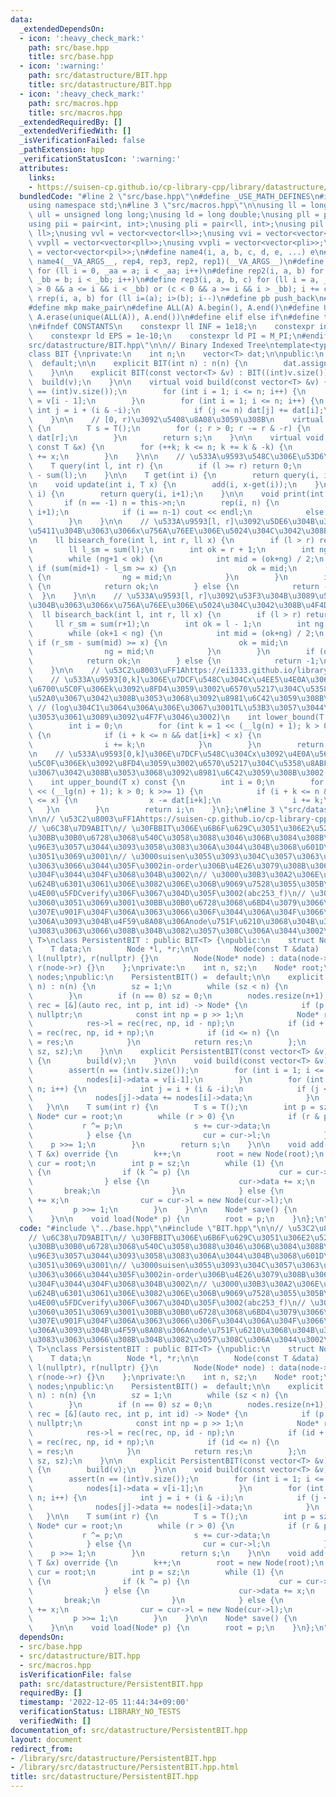 ```yaml
---
data:
  _extendedDependsOn:
  - icon: ':heavy_check_mark:'
    path: src/base.hpp
    title: src/base.hpp
  - icon: ':warning:'
    path: src/datastructure/BIT.hpp
    title: src/datastructure/BIT.hpp
  - icon: ':heavy_check_mark:'
    path: src/macros.hpp
    title: src/macros.hpp
  _extendedRequiredBy: []
  _extendedVerifiedWith: []
  _isVerificationFailed: false
  _pathExtension: hpp
  _verificationStatusIcon: ':warning:'
  attributes:
    links:
    - https://suisen-cp.github.io/cp-library-cpp/library/datastructure/fenwick_tree/persistent_fenwick_tree.hpp
  bundledCode: "#line 2 \"src/base.hpp\"\n#define _USE_MATH_DEFINES\n#include <bits/stdc++.h>\n\
    using namespace std;\n#line 3 \"src/macros.hpp\"\n\nusing ll = long long;\nusing\
    \ ull = unsigned long long;\nusing ld = long double;\nusing pll = pair<ll, ll>;\n\
    using pii = pair<int, int>;\nusing pli = pair<ll, int>;\nusing pil = pair<int,\
    \ ll>;\nusing vvl = vector<vector<ll>>;\nusing vvi = vector<vector<int>>;\nusing\
    \ vvpll = vector<vector<pll>>;\nusing vvpli = vector<vector<pli>>;\nusing vvpil\
    \ = vector<vector<pil>>;\n#define name4(i, a, b, c, d, e, ...) e\n#define rep(...)\
    \ name4(__VA_ARGS__, rep4, rep3, rep2, rep1)(__VA_ARGS__)\n#define rep1(i, a)\
    \ for (ll i = 0, _aa = a; i < _aa; i++)\n#define rep2(i, a, b) for (ll i = a,\
    \ _bb = b; i < _bb; i++)\n#define rep3(i, a, b, c) for (ll i = a, _bb = b; (c\
    \ > 0 && a <= i && i < _bb) or (c < 0 && a >= i && i > _bb); i += c)\n#define\
    \ rrep(i, a, b) for (ll i=(a); i>(b); i--)\n#define pb push_back\n#define eb emplace_back\n\
    #define mkp make_pair\n#define ALL(A) A.begin(), A.end()\n#define UNIQUE(A) sort(ALL(A)),\
    \ A.erase(unique(ALL(A)), A.end())\n#define elif else if\n#define tostr to_string\n\
    \n#ifndef CONSTANTS\n    constexpr ll INF = 1e18;\n    constexpr int MOD = 1000000007;\n\
    \    constexpr ld EPS = 1e-10;\n    constexpr ld PI = M_PI;\n#endif\n#line 3 \"\
    src/datastructure/BIT.hpp\"\n\n// Binary Indexed Tree\ntemplate<typename T>\n\
    class BIT {\nprivate:\n    int n;\n    vector<T> dat;\n\npublic:\n    BIT() =\
    \  default;\n\n    explicit BIT(int n) : n(n) {\n        dat.assign(n+1, 0);\n\
    \    }\n\n    explicit BIT(const vector<T> &v) : BIT((int)v.size()) {\n      \
    \  build(v);\n    }\n\n    virtual void build(const vector<T> &v) {\n        assert(n\
    \ == (int)v.size());\n        for (int i = 1; i <= n; i++) {\n            dat[i]\
    \ = v[i - 1];\n        }\n        for (int i = 1; i <= n; i++) {\n           \
    \ int j = i + (i & -i);\n            if (j <= n) dat[j] += dat[i];\n        }\n\
    \    }\n\n    // [0, r)\u3092\u5408\u8A08\u3059\u308B\n    virtual T sum(int r)\
    \ {\n        T s = T();\n        for (; r > 0; r -= r & -r) {\n            s +=\
    \ dat[r];\n        }\n        return s;\n    }\n\n    virtual void add(int k,\
    \ const T &x) {\n        for (++k; k <= n; k += k & -k) {\n            dat[k]\
    \ += x;\n        }\n    }\n\n    // \u533A\u9593\u548C\u306E\u53D6\u5F97 [l, r)\n\
    \    T query(int l, int r) {\n        if (l >= r) return 0;\n        return sum(r)\
    \ - sum(l);\n    }\n\n    T get(int i) {\n        return query(i, i+1);\n    }\n\
    \n    void update(int i, T x) {\n        add(i, x-get(i));\n    }\n\n    T operator[](int\
    \ i) {\n        return query(i, i+1);\n    }\n\n    void print(int n=-1) {\n \
    \       if (n == -1) n = this->n;\n        rep(i, n) {\n            cout << query(i,\
    \ i+1);\n            if (i == n-1) cout << endl;\n            else cout << ' ';\n\
    \        }\n    }\n\n    // \u533A\u9593[l, r]\u3092\u5DE6\u304B\u3089\u53F3\u306B\
    \u5411\u304B\u3063\u3066x\u756A\u76EE\u306E\u5024\u304C\u3042\u308B\u4F4D\u7F6E\
    \n    ll bisearch_fore(int l, int r, ll x) {\n        if (l > r) return -1;\n\
    \        ll l_sm = sum(l);\n        int ok = r + 1;\n        int ng = l - 1;\n\
    \        while (ng+1 < ok) {\n            int mid = (ok+ng) / 2;\n           \
    \ if (sum(mid+1) - l_sm >= x) {\n                ok = mid;\n            } else\
    \ {\n                ng = mid;\n            }\n        }\n        if (ok != r+1)\
    \ {\n            return ok;\n        } else {\n            return -1;\n      \
    \  }\n    }\n\n    // \u533A\u9593[l, r]\u3092\u53F3\u304B\u3089\u5DE6\u306B\u5411\
    \u304B\u3063\u3066x\u756A\u76EE\u306E\u5024\u304C\u3042\u308B\u4F4D\u7F6E\n  \
    \  ll bisearch_back(int l, int r, ll x) {\n        if (l > r) return -1;\n   \
    \     ll r_sm = sum(r+1);\n        int ok = l - 1;\n        int ng = r + 1;\n\
    \        while (ok+1 < ng) {\n            int mid = (ok+ng) / 2;\n           \
    \ if (r_sm - sum(mid) >= x) {\n                ok = mid;\n            } else {\n\
    \                ng = mid;\n            }\n        }\n        if (ok != l-1) {\n\
    \            return ok;\n        } else {\n            return -1;\n        }\n\
    \    }\n\n    // \u53C2\u8003\uFF1Ahttps://ei1333.github.io/library/structure/others/binary-indexed-tree.cpp\n\
    \    // \u533A\u9593[0,k]\u306E\u7DCF\u548C\u304Cx\u4EE5\u4E0A\u3068\u306A\u308B\
    \u6700\u5C0F\u306Ek\u3092\u8FD4\u3059\u3002\u6570\u5217\u304C\u5358\u8ABF\u5897\
    \u52A0\u3067\u3042\u308B\u3053\u3068\u3092\u8981\u6C42\u3059\u308B\u3002\n   \
    \ // (log\u304C1\u3064\u306A\u306E\u3067\u3001TL\u53B3\u3057\u3044\u6642\u306F\
    \u3053\u3061\u3089\u3092\u4F7F\u3046\u3002)\n    int lower_bound(T x) const {\n\
    \        int i = 0;\n        for (int k = 1 << (__lg(n) + 1); k > 0; k >>= 1)\
    \ {\n            if (i + k <= n && dat[i+k] < x) {\n                x -= dat[i+k];\n\
    \                i += k;\n            }\n        }\n        return i;\n    }\n\
    \n    // \u533A\u9593[0,k]\u306E\u7DCF\u548C\u304Cx\u3092\u4E0A\u56DE\u308B\u6700\
    \u5C0F\u306Ek\u3092\u8FD4\u3059\u3002\u6570\u5217\u304C\u5358\u8ABF\u5897\u52A0\
    \u3067\u3042\u308B\u3053\u3068\u3092\u8981\u6C42\u3059\u308B\u3002(\u672Averify)\n\
    \    int upper_bound(T x) const {\n        int i = 0;\n        for (int k = 1\
    \ << (__lg(n) + 1); k > 0; k >>= 1) {\n            if (i + k <= n && dat[i+k]\
    \ <= x) {\n                x -= dat[i+k];\n                i += k;\n         \
    \   }\n        }\n        return i;\n    }\n};\n#line 3 \"src/datastructure/PersistentBIT.hpp\"\
    \n\n// \u53C2\u8003\uFF1Ahttps://suisen-cp.github.io/cp-library-cpp/library/datastructure/fenwick_tree/persistent_fenwick_tree.hpp\n\
    // \u6C38\u7D9ABIT\n// \u30FBBIT\u306E\u6B6F\u629C\u3051\u306E2\u5206\u6728\u3067\
    \u30BB\u30B0\u6728\u3068\u540C\u3058\u3088\u3046\u306B\u3084\u308B\u306E\u306F\
    \u96E3\u3057\u3044\u3093\u3058\u3083\u306A\u3044\u304B\u3068\u601D\u3063\u305F\
    \u3051\u3069\u3001\n// \u3000suisen\u3055\u3093\u304C\u3057\u3063\u304B\u308A\u4F5C\
    \u3063\u3066\u3044\u305F\u3002in-order\u306B\u4E26\u3079\u308B\u3068\u3046\u307E\
    \u304F\u3044\u304F\u3068\u304B\u3002\n// \u3000\u30B3\u30A2\u306E\u90E8\u5206\u3092\
    \u624B\u6301\u3061\u306E\u3082\u306E\u306B\u9069\u7528\u3055\u305B\u3066\u3001\
    \u4E00\u5FDCverify\u306F\u3067\u304D\u305F\u3002(abc253_f)\n// \u3000\u306A\u3093\
    \u3060\u3051\u3069\u3001\u30BB\u30B0\u6728\u3068\u6BD4\u3079\u3066\u3042\u3093\
    \u307E\u901F\u304F\u306A\u3063\u3066\u306F\u3044\u306A\u304F\u3066\u3001\n// \u3000\
    \u306A\u3093\u304B\u4F59\u8A08\u306Anode\u751F\u6210\u3068\u304B\u3084\u3063\u3061\
    \u3083\u3063\u3066\u308B\u304B\u3082\u3057\u308C\u306A\u3044\u3002\n\ntemplate<typename\
    \ T>\nclass PersistentBIT : public BIT<T> {\npublic:\n    struct Node {\n    \
    \    T data;\n        Node *l, *r;\n\n        Node(const T &data) : data(data),\
    \ l(nullptr), r(nullptr) {}\n        Node(Node* node) : data(node->data), l(node->l),\
    \ r(node->r) {}\n    };\nprivate:\n    int n, sz;\n    Node* root;\n    vector<Node*>\
    \ nodes;\npublic:\n    PersistentBIT() =  default;\n\n    explicit PersistentBIT(int\
    \ n) : n(n) {\n        sz = 1;\n        while (sz < n) {\n            sz <<= 1;\n\
    \        }\n        if (n == 0) sz = 0;\n        nodes.resize(n+1);\n        auto\
    \ rec = [&](auto rec, int p, int id) -> Node* {\n            if (p == 0) return\
    \ nullptr;\n            const int np = p >> 1;\n            Node* res = new Node((T)0);\n\
    \            res->l = rec(rec, np, id - np);\n            if (id + 1 <= n) res->r\
    \ = rec(rec, np, id + np);\n            if (id <= n) {\n                nodes[id]\
    \ = res;\n            }\n            return res;\n        };\n        root = rec(rec,\
    \ sz, sz);\n    }\n\n    explicit PersistentBIT(const vector<T> &v) : PersistentBIT((int)v.size())\
    \ {\n        build(v);\n    }\n\n    void build(const vector<T> &v) override {\n\
    \        assert(n == (int)v.size());\n        for (int i = 1; i <= n; i++) {\n\
    \            nodes[i]->data = v[i-1];\n        }\n        for (int i = 1; i <=\
    \ n; i++) {\n            int j = i + (i & -i);\n            if (j <= n) {\n  \
    \              nodes[j]->data += nodes[i]->data;\n            }\n        }\n \
    \   }\n\n    T sum(int r) {\n        T s = T();\n        int p = sz;\n       \
    \ Node* cur = root;\n        while (r > 0) {\n            if (r & p) {\n     \
    \           r ^= p;\n                s += cur->data;\n                cur = cur->r;\n\
    \            } else {\n                cur = cur->l;\n            }\n        \
    \    p >>= 1;\n        }\n        return s;\n    }\n\n    void add(int k, const\
    \ T &x) override {\n        k++;\n        root = new Node(root);\n        Node*\
    \ cur = root;\n        int p = sz;\n        while (1) {\n            if (k & p)\
    \ {\n                if (k ^= p) {\n                    cur = cur->r = new Node(cur->r);\n\
    \                } else {\n                    cur->data += x;\n             \
    \       break;\n                }\n            } else {\n                cur->data\
    \ += x;\n                cur = cur->l = new Node(cur->l);\n            }\n   \
    \         p >>= 1;\n        }\n    }\n\n    Node* save() {\n        return root;\n\
    \    }\n\n    void load(Node* p) {\n        root = p;\n    }\n};\n"
  code: "#include \"../base.hpp\"\n#include \"BIT.hpp\"\n\n// \u53C2\u8003\uFF1Ahttps://suisen-cp.github.io/cp-library-cpp/library/datastructure/fenwick_tree/persistent_fenwick_tree.hpp\n\
    // \u6C38\u7D9ABIT\n// \u30FBBIT\u306E\u6B6F\u629C\u3051\u306E2\u5206\u6728\u3067\
    \u30BB\u30B0\u6728\u3068\u540C\u3058\u3088\u3046\u306B\u3084\u308B\u306E\u306F\
    \u96E3\u3057\u3044\u3093\u3058\u3083\u306A\u3044\u304B\u3068\u601D\u3063\u305F\
    \u3051\u3069\u3001\n// \u3000suisen\u3055\u3093\u304C\u3057\u3063\u304B\u308A\u4F5C\
    \u3063\u3066\u3044\u305F\u3002in-order\u306B\u4E26\u3079\u308B\u3068\u3046\u307E\
    \u304F\u3044\u304F\u3068\u304B\u3002\n// \u3000\u30B3\u30A2\u306E\u90E8\u5206\u3092\
    \u624B\u6301\u3061\u306E\u3082\u306E\u306B\u9069\u7528\u3055\u305B\u3066\u3001\
    \u4E00\u5FDCverify\u306F\u3067\u304D\u305F\u3002(abc253_f)\n// \u3000\u306A\u3093\
    \u3060\u3051\u3069\u3001\u30BB\u30B0\u6728\u3068\u6BD4\u3079\u3066\u3042\u3093\
    \u307E\u901F\u304F\u306A\u3063\u3066\u306F\u3044\u306A\u304F\u3066\u3001\n// \u3000\
    \u306A\u3093\u304B\u4F59\u8A08\u306Anode\u751F\u6210\u3068\u304B\u3084\u3063\u3061\
    \u3083\u3063\u3066\u308B\u304B\u3082\u3057\u308C\u306A\u3044\u3002\n\ntemplate<typename\
    \ T>\nclass PersistentBIT : public BIT<T> {\npublic:\n    struct Node {\n    \
    \    T data;\n        Node *l, *r;\n\n        Node(const T &data) : data(data),\
    \ l(nullptr), r(nullptr) {}\n        Node(Node* node) : data(node->data), l(node->l),\
    \ r(node->r) {}\n    };\nprivate:\n    int n, sz;\n    Node* root;\n    vector<Node*>\
    \ nodes;\npublic:\n    PersistentBIT() =  default;\n\n    explicit PersistentBIT(int\
    \ n) : n(n) {\n        sz = 1;\n        while (sz < n) {\n            sz <<= 1;\n\
    \        }\n        if (n == 0) sz = 0;\n        nodes.resize(n+1);\n        auto\
    \ rec = [&](auto rec, int p, int id) -> Node* {\n            if (p == 0) return\
    \ nullptr;\n            const int np = p >> 1;\n            Node* res = new Node((T)0);\n\
    \            res->l = rec(rec, np, id - np);\n            if (id + 1 <= n) res->r\
    \ = rec(rec, np, id + np);\n            if (id <= n) {\n                nodes[id]\
    \ = res;\n            }\n            return res;\n        };\n        root = rec(rec,\
    \ sz, sz);\n    }\n\n    explicit PersistentBIT(const vector<T> &v) : PersistentBIT((int)v.size())\
    \ {\n        build(v);\n    }\n\n    void build(const vector<T> &v) override {\n\
    \        assert(n == (int)v.size());\n        for (int i = 1; i <= n; i++) {\n\
    \            nodes[i]->data = v[i-1];\n        }\n        for (int i = 1; i <=\
    \ n; i++) {\n            int j = i + (i & -i);\n            if (j <= n) {\n  \
    \              nodes[j]->data += nodes[i]->data;\n            }\n        }\n \
    \   }\n\n    T sum(int r) {\n        T s = T();\n        int p = sz;\n       \
    \ Node* cur = root;\n        while (r > 0) {\n            if (r & p) {\n     \
    \           r ^= p;\n                s += cur->data;\n                cur = cur->r;\n\
    \            } else {\n                cur = cur->l;\n            }\n        \
    \    p >>= 1;\n        }\n        return s;\n    }\n\n    void add(int k, const\
    \ T &x) override {\n        k++;\n        root = new Node(root);\n        Node*\
    \ cur = root;\n        int p = sz;\n        while (1) {\n            if (k & p)\
    \ {\n                if (k ^= p) {\n                    cur = cur->r = new Node(cur->r);\n\
    \                } else {\n                    cur->data += x;\n             \
    \       break;\n                }\n            } else {\n                cur->data\
    \ += x;\n                cur = cur->l = new Node(cur->l);\n            }\n   \
    \         p >>= 1;\n        }\n    }\n\n    Node* save() {\n        return root;\n\
    \    }\n\n    void load(Node* p) {\n        root = p;\n    }\n};\n"
  dependsOn:
  - src/base.hpp
  - src/datastructure/BIT.hpp
  - src/macros.hpp
  isVerificationFile: false
  path: src/datastructure/PersistentBIT.hpp
  requiredBy: []
  timestamp: '2022-12-05 11:44:34+09:00'
  verificationStatus: LIBRARY_NO_TESTS
  verifiedWith: []
documentation_of: src/datastructure/PersistentBIT.hpp
layout: document
redirect_from:
- /library/src/datastructure/PersistentBIT.hpp
- /library/src/datastructure/PersistentBIT.hpp.html
title: src/datastructure/PersistentBIT.hpp
---
```

